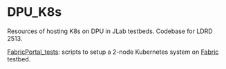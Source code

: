 # DPU_K8s
Resources of hosting K8s on DPU in JLab testbeds. Codebase for LDRD 2513.

[FabricPortal_tests](./FabricPortal_tests): scripts to setup a 2-node Kubernetes system on [Fabric](https://portal.fabric-testbed.net/) testbed.
